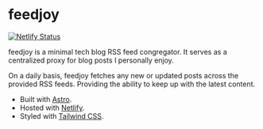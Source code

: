 # feedjoy

[![Netlify Status](https://api.netlify.com/api/v1/badges/af4929ae-4a1b-495e-a018-2c12848510c0/deploy-status)](https://app.netlify.com/sites/feedjoy/deploys)

<p>
  feedjoy is a minimal tech blog RSS feed congregator. It serves as a centralized
  proxy for blog posts I personally enjoy.
</p>

<p>
  On a daily basis, feedjoy fetches any new or updated posts across the provided
  RSS feeds. Providing the ability to keep up with the latest content.
</p>

- Built with [Astro](https://docs.astro.build).
- Hosted with [Netlify](https://netlify.com/docs).
- Styled with [Tailwind CSS](https://tailwindcss.com).
